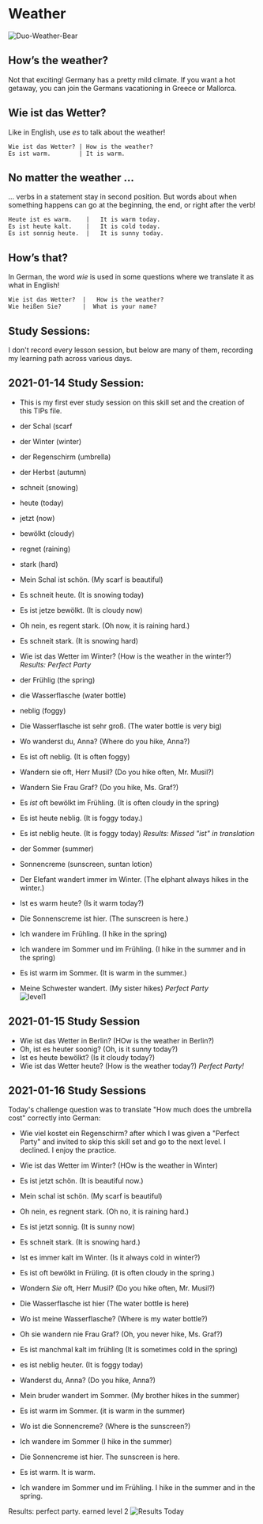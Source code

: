 # Weather
![Duo-Weather-Bear](https://d1btvuu4dwu627.cloudfront.net/7eea16a2572cb8a758f911276f810830/42532029fe19f5f4e540e44f0cbaeb9a/images/d07add6e7b094484b8dbcfcb36365a5a.svg)


## How’s the weather?
Not that exciting! 
Germany has a pretty mild climate.
If you want a hot getaway, you can join the Germans vacationing in Greece or Mallorca. 

## Wie ist das Wetter?
Like in English, use _es_  to talk about the weather!

    Wie ist das Wetter? | How is the weather?
    Es ist warm.        | It is warm.
    
## No matter the weather ...
... verbs
 in a statement stay in second position. 
 But words about when something happens can go at the beginning, the end, or right after the verb!
 
    Heute ist es warm.    |   It is warm today.
    Es ist heute kalt.    |   It is cold today.
    Es ist sonnig heute.  |   It is sunny today.
    
## How’s that?
In German, the word _wie_
 is used in some questions where we translate it as what in English!
 
    Wie ist das Wetter?  |   How is the weather? 
    Wie heißen Sie?      |  What is your name?
    
## Study Sessions: 
I don't record every lesson session, but below are many of them, recording my learning path across various days.

## 2021-01-14 Study Session:
* This is my first ever study session on this skill set and the creation of this TIPs file. 
* der Schal (scarf
* der Winter (winter)
* der Regenschirm (umbrella) 
* der Herbst (autumn)
* schneit (snowing)
* heute (today) 
* jetzt (now)
* bewölkt (cloudy) 
* regnet (raining)
* stark (hard) 
* Mein Schal ist schön. (My scarf is beautiful) 
* Es schneit heute. (It is snowing today)
* Es ist jetze bewölkt. (It is cloudy now)
* Oh nein, es regent stark. (Oh now, it is raining hard.)
* Es schneit stark. (It is snowing hard)
* Wie ist das Wetter im Winter? (How is the weather in the winter?)
*Results: Perfect Party*<br>

* der Frühlig (the spring)
* die Wasserflasche (water bottle) 
* neblig (foggy)
* Die Wasserflasche ist sehr groß. (The water bottle is very big)
* Wo wanderst du, Anna? (Where do you hike, Anna?)
* Es ist oft neblig. (It is often foggy) 
* Wandern sie oft, Herr Musil? (Do you hike often, Mr. Musil?)
* Wandern Sie Frau Graf? (Do you hike, Ms. Graf?)
* Es _ist_ oft bewölkt im Frühling. (It is often cloudy in the spring) 
* Es ist heute neblig. (It is foggy today.)
* Es ist neblig heute. (It is foggy today) 
*Results: Missed "ist" in translation* <br>

* der Sommer (summer)
* Sonnencreme (sunscreen, suntan lotion) 
* Der Elefant wandert immer im Winter. (The elphant always hikes in the winter.) 
* Ist es warm heute?  (Is it warm today?) 
* Die Sonnenscreme ist hier. (The sunscreen is here.)
* Ich wandere im Frühling. (I hike in the spring)
* Ich wandere im Sommer und im Frühling. (I hike in the summer and in the spring)
* Es ist warm im Sommer. (It is warm in the summer.)
* Meine Schwester wandert. (My sister hikes)
*Perfect Party* <br>
![level1](https://github.com/EO4wellness/T-I-L/blob/main/polyglot/aleman/Castle-2/Images/2021-01-13_earned-level1-101crowns.png)

## 2021-01-15 Study Session 
* Wie ist das Wetter in Berlin? (HOw is the weather in Berlin?)
* Oh, ist es heuter soonig? (Oh, is it sunny today?)
* Ist es heute bewölkt? (Is it cloudy today?)
* Wie ist das Wetter heute?  (How is the weather today?)
*Perfect Party!*


## 2021-01-16 Study Sessions 
Today's challenge question was to translate "How much does the umbrella cost" correctly into German: 
* Wie viel kostet ein Regenschirm? 
after which I was given a "Perfect Party" and invited to skip this skill set and go to the next level. 
I declined.  I enjoy the practice. 


* Wie ist das Wetter im Winter? (HOw is the weather in Winter)
* Es ist jetzt schön. (It is beautiful now.) 
* Mein schal ist schön. (My scarf is beautiful)
* Oh nein, es regnent stark. (Oh no, it is raining hard.) 
* Es ist jetzt sonnig. (It is sunny now)
* Es schneit stark. (It is snowing hard.) 
* Ist es immer kalt im Winter. (Is it always cold in winter?)
* Es ist oft bewölkt in Früling. (it is often cloudy in the spring.)
* Wondern _Sie_ oft, Herr Musil? (Do you hike often, Mr. Musil?) 
* Die Wasserflasche ist hier (The water bottle is here)
* Wo ist meine Wasserflasche?  (Where is my water bottle?)
* Oh sie wandern nie Frau Graf?  (Oh, you never hike, Ms. Graf?)
* Es ist manchmal kalt im frühling (It is sometimes cold in the spring)
* es ist neblig heuter. (It is foggy today)
* Wanderst du, Anna? (Do you hike, Anna?) 
* Mein bruder wandert im Sommer. (My brother hikes in the summer)
* Es ist warm im Sommer. (it is warm in the summer)
* Wo ist die Sonnencreme? (Where is the sunscreen?)
* Ich wandere im Sommer (I hike in the summer)
* Die Sonnencreme ist hier. The sunscreen is here.
* Es ist warm. It is warm. 
* Ich wandere im Sommer und im Frühling. I hike in the summer and in the spring. 


Results: perfect party. earned level 2
![Results Today](https://github.com/EO4wellness/T-I-L/blob/main/polyglot/aleman/Castle-2/Images/2021-01-16-earned_weather-level2.png)
